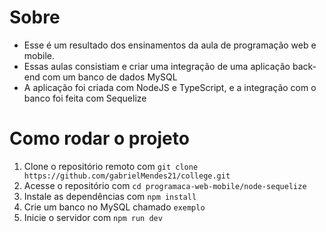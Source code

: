 # Sobre
* Esse é um resultado dos ensinamentos da aula de programação web e mobile.
* Essas aulas consistiam e criar uma integração de uma aplicação back-end com um banco de dados MySQL
* A aplicação foi criada com NodeJS e TypeScript, e a integração com o banco foi feita com Sequelize

# Como rodar o projeto
1. Clone o repositório remoto com `git clone https://github.com/gabrielMendes21/college.git`
2. Acesse o repositório com `cd programaca-web-mobile/node-sequelize`
2. Instale as dependências com `npm install`
3. Crie um banco no MySQL chamado `exemplo`
4. Inicie o servidor com `npm run dev`